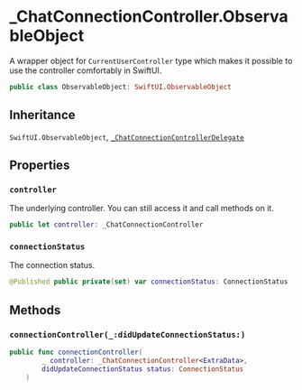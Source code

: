 # \_ChatConnectionController.ObservableObject

A wrapper object for `CurrentUserController` type which makes it possible to use the controller comfortably in SwiftUI.

``` swift
public class ObservableObject: SwiftUI.ObservableObject 
```

## Inheritance

`SwiftUI.ObservableObject`, [`_ChatConnectionControllerDelegate`](/_ChatConnectionControllerDelegate)

## Properties

### `controller`

The underlying controller. You can still access it and call methods on it.

``` swift
public let controller: _ChatConnectionController
```

### `connectionStatus`

The connection status.

``` swift
@Published public private(set) var connectionStatus: ConnectionStatus
```

## Methods

### `connectionController(_:didUpdateConnectionStatus:)`

``` swift
public func connectionController(
        _ controller: _ChatConnectionController<ExtraData>,
        didUpdateConnectionStatus status: ConnectionStatus
    ) 
```
